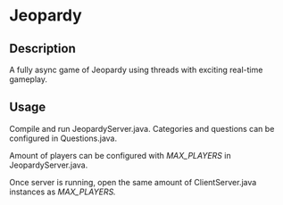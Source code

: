 # Jeopardy

## Description
A fully async game of Jeopardy using threads with exciting real-time gameplay.

## Usage

Compile and run JeopardyServer.java. 
Categories and questions can be configured in Questions.java.

Amount of players can be configured with *MAX_PLAYERS* in JeopardyServer.java.

Once server is running, open the same amount of ClientServer.java instances as *MAX_PLAYERS.*

